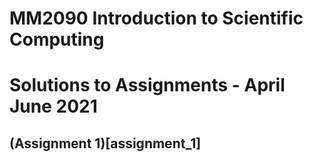# MM2090 Introduction to Scientific Computing
# Solutions to Assignments - April June 2021

## (Assignment 1)[assignment_1]